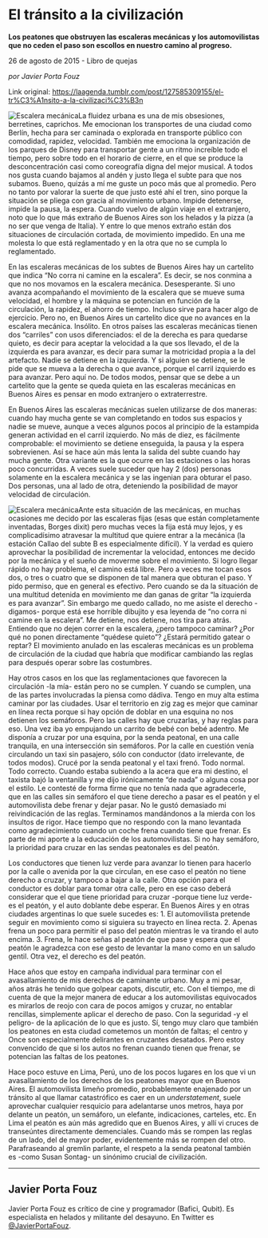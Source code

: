 # El tránsito a la civilización

**Los peatones que obstruyen las escaleras mecánicas y los automovilistas que no ceden el paso son escollos en nuestro camino al progreso.**

26 de agosto de 2015 - Libro de quejas

_por Javier Porta Fouz_

Link original: https://laagenda.tumblr.com/post/127585309155/el-tr%C3%A1nsito-a-la-civilizaci%C3%B3n

![Escalera mecánica](https://64.media.tumblr.com/d7426ca214770901c4c4fccd7b1d6db4/tumblr_inline_pk0l5smPSR1t6q87u_500.jpg)La fluidez urbana es una de mis obsesiones, berretines, caprichos. Me emocionan los transportes de una ciudad como Berlín, hecha para ser caminada o explorada en transporte público con comodidad, rapidez, velocidad. También me emociona la organización de los parques de Disney para transportar gente a un ritmo increíble todo el tiempo, pero sobre todo en el horario de cierre, en el que se produce la desconcentración casi como coreografía digna del mejor musical. A todos nos gusta cuando bajamos al andén y justo llega el subte para que nos subamos. Bueno, quizás a mí me guste un poco más que al promedio. Pero no tanto por valorar la suerte de que justo esté ahí el tren, sino porque la situación se pliega con gracia al movimiento urbano. Impide detenerse, impide la pausa, la espera. Cuando vuelvo de algún viaje en el extranjero, noto que lo que más extraño de Buenos Aires son los helados y la pizza (a no ser que venga de Italia). Y entre lo que menos extraño están dos situaciones de circulación cortada, de movimiento impedido. En una me molesta lo que está reglamentado y en la otra que no se cumpla lo reglamentado.

En las escaleras mecánicas de los subtes de Buenos Aires hay un cartelito que indica “No corra ni camine en la escalera”. Es decir, se nos conmina a que no nos movamos en la escalera mecánica. Desesperante. Si uno avanza acompañando el movimiento de la escalera que se mueve suma velocidad, el hombre y la máquina se potencian en función de la circulación, la rapidez, el ahorro de tiempo. Incluso sirve para hacer algo de ejercicio. Pero no, en Buenos Aires un cartelito dice que no avances en la escalera mecánica. Insólito. En otros países las escaleras mecánicas tienen dos “carriles” con usos diferenciados: el de la derecha es para quedarse quieto, es decir para aceptar la velocidad a la que sos llevado, el de la izquierda es para avanzar, es decir para sumar la motricidad propia a la del artefacto. Nadie se detiene en la izquierda. Y si alguien se detiene, se le pide que se mueva a la derecha o que avance, porque el carril izquierdo es para avanzar. Pero aquí no. De todos modos, pensar que se debe a un cartelito que la gente se queda quieta en las escaleras mecánicas en Buenos Aires es pensar en modo extranjero o extraterrestre.

En Buenos Aires las escaleras mecánicas suelen utilizarse de dos maneras: cuando hay mucha gente se van completando en todos sus espacios y nadie se mueve, aunque a veces algunos pocos al principio de la estampida generan actividad en el carril izquierdo. No más de diez, es fácilmente comprobable: el movimiento se detiene enseguida, la pausa y la espera sobrevienen. Así se hace aún más lenta la salida del subte cuando hay mucha gente. Otra variante es la que ocurre en las estaciones o las horas poco concurridas. A veces suele suceder que hay 2 (dos) personas solamente en la escalera mecánica y se las ingenian para obturar el paso. Dos personas, una al lado de otra, deteniendo la posibilidad de mayor velocidad de circulación.

![Escalera mecánica](https://64.media.tumblr.com/d7426ca214770901c4c4fccd7b1d6db4/tumblr_inline_pk0l5smPSR1t6q87u_500.jpg)Ante esta situación de las mecánicas, en muchas ocasiones me decido por las escaleras fijas (esas que están completamente inventadas, Borges dixit) pero muchas veces la fija está muy lejos, y es complicadísimo atravesar la multitud que quiere entrar a la mecánica (la estación Callao del subte B es especialmente difícil). Y la verdad es quiero aprovechar la posibilidad de incrementar la velocidad, entonces me decido por la mecánica y el sueño de moverme sobre el movimiento. Si logro llegar rápido no hay problema, el camino está libre. Pero a veces me tocan esos dos, o tres o cuatro que se disponen de tal manera que obturan el paso. Y pido permiso, que en general es efectivo. Pero cuando se da la situación de una multitud detenida en movimiento me dan ganas de gritar “la izquierda es para avanzar”. Sin embargo me quedo callado, no me asiste el derecho -digamos- porque está ese horrible dibujito y esa leyenda de “no corra ni camine en la escalera”. Me detiene, nos detiene, nos tira para atrás. Entiendo que no dejen correr en la escalera, ¿pero tampoco caminar? ¿Por qué no ponen directamente “quédese quieto”? ¿Estará permitido gatear o reptar? El movimiento anulado en las escaleras mecánicas es un problema de circulación de la ciudad que habría que modificar cambiando las reglas para después operar sobre las costumbres.

Hay otros casos en los que las reglamentaciones que favorecen la circulación -la mía- están pero no se cumplen. Y cuando se cumplen, una de las partes involucradas la piensa como dádiva. Tengo en muy alta estima caminar por las ciudades. Usar el territorio en zig zag es mejor que caminar en línea recta porque si hay opción de doblar en una esquina no nos detienen los semáforos. Pero las calles hay que cruzarlas, y hay reglas para eso. Una vez iba yo empujando un carrito de bebé con bebé adentro. Me disponía a cruzar por una esquina, por la senda peatonal, en una calle tranquila, en una intersección sin semáforos. Por la calle en cuestión venía circulando un taxi sin pasajero, sólo con conductor (dato irrelevante, de todos modos). Crucé por la senda peatonal y el taxi frenó. Todo normal. Todo correcto. Cuando estaba subiendo a la acera que era mi destino, el taxista bajó la ventanilla y me dijo irónicamente “de nada” o alguna cosa por el estilo. Le contesté de forma firme que no tenía nada que agradecerle, que en las calles sin semáforo el que tiene derecho a pasar es el peatón y el automovilista debe frenar y dejar pasar. No le gustó demasiado mi reivindicación de las reglas. Terminamos mandándonos a la mierda con los insultos de rigor. Hace tiempo que no respondo con la mano levantada como agradecimiento cuando un coche frena cuando tiene que frenar. Es parte de mi aporte a la educación de los automovilistas. Si no hay semáforo, la prioridad para cruzar en las sendas peatonales es del peatón. 

Los conductores que tienen luz verde para avanzar lo tienen para hacerlo por la calle o avenida por la que circulan, en ese caso el peatón no tiene derecho a cruzar, y tampoco a bajar a la calle. Otra opción para el conductor es doblar para tomar otra calle, pero en ese caso deberá considerar que el que tiene prioridad para cruzar -porque tiene luz verde- es el peatón, y el auto doblante debe esperar. En Buenos Aires y en otras ciudades argentinas lo que suele sucedes es: 1. El automovilista pretende seguir en movimiento como si siguiera su trayecto en línea recta. 2. Apenas frena un poco para permitir el paso del peatón mientras le va tirando el auto encima. 3. Frena, le hace señas al peatón de que pase y espera que el peatón le agradezca con ese gesto de levantar la mano como en un saludo gentil. Otra vez, el derecho es del peatón.

Hace años que estoy en campaña individual para terminar con el avasallamiento de mis derechos de caminante urbano. Muy a mi pesar, años atrás he tenido que golpear capots, discutir, etc. Con el tiempo, me di cuenta de que la mejor manera de educar a los automovilistas equivocados es mirarlos de reojo con cara de pocos amigos y cruzar, no entablar rencillas, simplemente aplicar el derecho de paso. Con la seguridad -y el peligro- de la aplicación de lo que es justo. Sí, tengo muy claro que también los peatones en esta ciudad cometemos un montón de faltas; el centro y Once son especialmente delirantes en cruzantes desatados. Pero estoy convencido de que si los autos no frenan cuando tienen que frenar, se potencian las faltas de los peatones.

Hace poco estuve en Lima, Perú, uno de los pocos lugares en los que vi un avasallamiento de los derechos de los peatones mayor que en Buenos Aires. El automovilista limeño promedio, probablemente enajenado por un tránsito al que llamar catastrófico es caer en un *understatement*, suele aprovechar cualquier resquicio para adelantarse unos metros, haya por delante un peatón, un semáforo, un elefante, indicaciones, carteles, etc. En Lima el peatón es aún más agredido que en Buenos Aires, y allí vi cruces de transeúntes directamente demenciales. Cuando más se rompen las reglas de un lado, del de mayor poder, evidentemente más se rompen del otro. Parafraseando al gremlin parlante, el respeto a la senda peatonal también es -como Susan Sontag- un sinónimo crucial de civilización.

  




---

 Javier Porta Fouz
------------------

 Javier Porta Fouz es crítico de cine y programador (Bafici, Qubit). Es especialista en helados y militante del desayuno. En Twitter es [@JavierPortaFouz](http://www.twitter.com/javierportafouz). 

